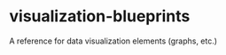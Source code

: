 # visualization-blueprints
A reference for data visualization elements (graphs, etc.)
                                     
